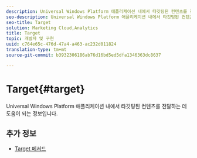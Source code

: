 ```yaml
---
description: Universal Windows Platform 애플리케이션 내에서 타깃팅된 컨텐츠를 전달하는 데 도움이 되는 정보입니다.
seo-description: Universal Windows Platform 애플리케이션 내에서 타깃팅된 컨텐츠를 전달하는 데 도움이 되는 정보입니다.
seo-title: Target
solution: Marketing Cloud,Analytics
title: Target
topic: 개발자 및 구현
uuid: c764e65c-476d-47a4-a463-ac232d011824
translation-type: tm+mt
source-git-commit: b3932306186ab76d16bd5ed5dfa1346363dc8637

---
```



# Target{#target}

Universal Windows Platform 애플리케이션 내에서 타깃팅된 컨텐츠를 전달하는 데 도움이 되는 정보입니다.

## 추가 정보

+ [Target 메서드](/help/universal-windows/target/target-methods.md)
